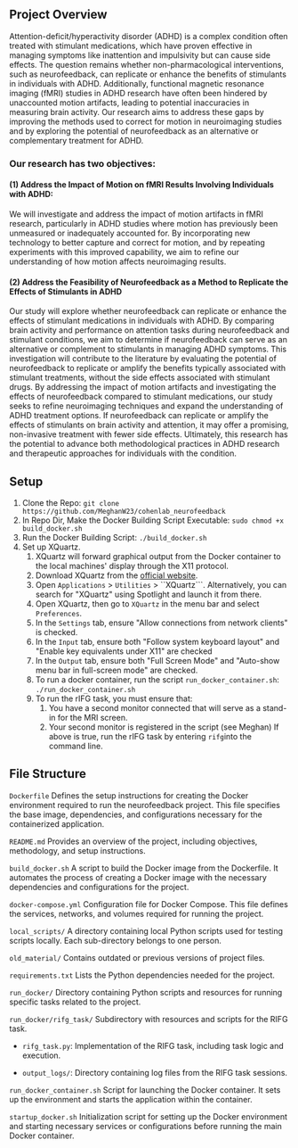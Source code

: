## Project Overview
Attention-deficit/hyperactivity disorder (ADHD) is a complex condition often treated with stimulant medications, which have proven effective in managing symptoms like inattention and impulsivity but can cause side effects. The question remains whether non-pharmacological interventions, such as neurofeedback, can replicate or enhance the benefits of stimulants in individuals with ADHD.  Additionally, functional magnetic resonance imaging (fMRI) studies in ADHD research have often been hindered by unaccounted motion artifacts, leading to potential inaccuracies in measuring brain activity. Our research aims to address these gaps by improving the methods used to correct for motion in neuroimaging studies and by exploring the potential of neurofeedback as an alternative or complementary treatment for ADHD.
### Our research has two objectives:
#### (1) Address the Impact of Motion on fMRI Results Involving Individuals with ADHD: 
We will investigate and address the impact of motion artifacts in fMRI research, particularly in ADHD studies where motion has previously been unmeasured or inadequately accounted for. By incorporating new technology to better capture and correct for motion, and by repeating experiments with this improved capability, we aim to refine our understanding of how motion affects neuroimaging results. 

#### (2) Address the Feasibility of Neurofeedback as a Method to Replicate the Effects of Stimulants in ADHD
Our study will explore whether neurofeedback can replicate or enhance the effects of stimulant medications in individuals with ADHD. By comparing brain activity and performance on attention tasks during neurofeedback and stimulant conditions, we aim to determine if neurofeedback can serve as an alternative or complement to stimulants in managing ADHD symptoms. This investigation will contribute to the literature by evaluating the potential of neurofeedback to replicate or amplify the benefits typically associated with stimulant treatments, without the side effects associated with stimulant drugs.
By addressing the impact of motion artifacts and investigating the effects of neurofeedback compared to stimulant medications, our study seeks to refine neuroimaging techniques and expand the understanding of ADHD treatment options. If neurofeedback can replicate or amplify the effects of stimulants on brain activity and attention, it may offer a promising, non-invasive treatment with fewer side effects. Ultimately, this research has the potential to advance both methodological practices in ADHD research and therapeutic approaches for individuals with the condition.
## Setup 
1. Clone the Repo: ```git clone https://github.com/MeghanW23/cohenlab_neurofeedback```
2. In Repo Dir, Make the Docker Building Script Executable: ```sudo chmod +x build_docker.sh```
3. Run the Docker Building Script: ```./build_docker.sh```
4. Set up XQuartz.
   1. XQuartz will forward graphical output from the Docker container to the local machines' display through the X11 protocol.
   2. Download XQuartz from the [official website](https://www.xquartz.org/).
   3. Open ```Applications``` > ```Utilities``` > ``XQuartz```. Alternatively, you can search for "XQuartz" using Spotlight and launch it from there.
   4. Open XQuartz, then go to ```XQuartz``` in the menu bar and select ```Preferences```.
   5. In the ```Settings``` tab, ensure "Allow connections from network clients" is checked.
   6. In the ```Input``` tab, ensure both "Follow system keyboard layout" and "Enable key equivalents under X11" are checked
   7. In the ```Output``` tab, ensure both "Full Screen Mode" and "Auto-show menu bar in full-screen mode" are checked.
   8. To run a docker container, run the script ```run_docker_container.sh```: ```./run_docker_container.sh```
   9. To run the rIFG task, you must ensure that:
      1. You have a second monitor connected that will serve as a stand-in for the MRI screen. 
      2. Your second monitor is registered in the script (see Meghan)
      If above is true, run the rIFG task by entering ```rifg```into the command line.

   
## File Structure 
```Dockerfile```
Defines the setup instructions for creating the Docker environment required to run the neurofeedback project. This file specifies the base image, dependencies, and configurations necessary for the containerized application.

```README.md```
Provides an overview of the project, including objectives, methodology, and setup instructions.

``build_docker.sh``
A script to build the Docker image from the Dockerfile. It automates the process of creating a Docker image with the necessary dependencies and configurations for the project.

```docker-compose.yml```
Configuration file for Docker Compose. This file defines the services, networks, and volumes required for running the project.

```local_scripts/```
A directory containing local Python scripts used for testing scripts locally. Each sub-directory belongs to one person.

```old_material/```
Contains outdated or previous versions of project files.

```requirements.txt```
Lists the Python dependencies needed for the project.

```run_docker/```
Directory containing Python scripts and resources for running specific tasks related to the project.

```run_docker/rifg_task/```
Subdirectory with resources and scripts for the RIFG task.

  - ```rifg_task.py```: Implementation of the RIFG task, including task logic and execution.
    
  - ```output_logs/```: Directory containing log files from the RIFG task sessions.

```run_docker_container.sh```
Script for launching the Docker container. It sets up the environment and starts the application within the container.

```startup_docker.sh```
Initialization script for setting up the Docker environment and starting necessary services or configurations before running the main Docker container.

